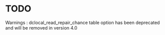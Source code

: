 TODO
====

Warnings : dclocal_read_repair_chance table option has been deprecated and will be removed in version 4.0
